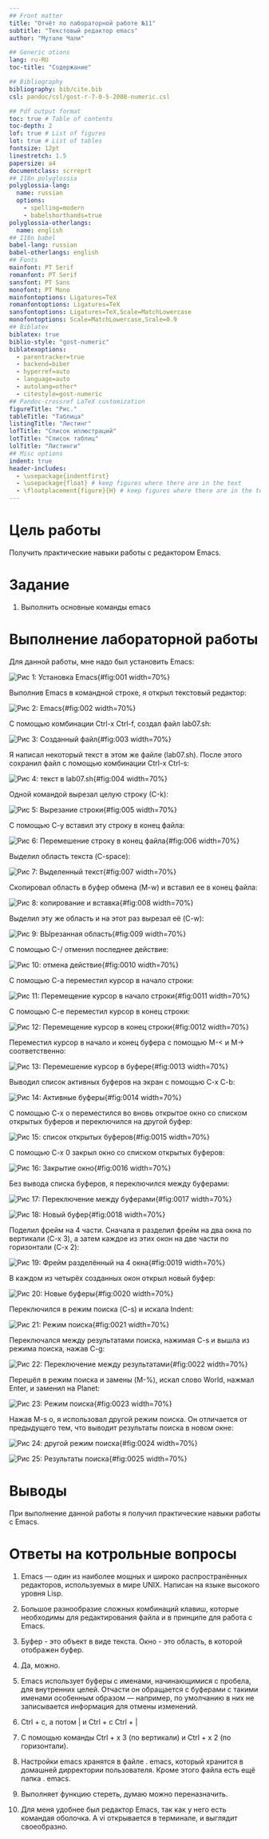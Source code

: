 ```yaml
---
## Front matter
title: "Отчёт по лабораторной работе №11"
subtitle: "Текстовый редактор emacs"
author: "Мутале Чали"

## Generic otions
lang: ru-RU
toc-title: "Содержание"

## Bibliography
bibliography: bib/cite.bib
csl: pandoc/csl/gost-r-7-0-5-2008-numeric.csl

## Pdf output format
toc: true # Table of contents
toc-depth: 2
lof: true # List of figures
lot: true # List of tables
fontsize: 12pt
linestretch: 1.5
papersize: a4
documentclass: scrreprt
## I18n polyglossia
polyglossia-lang:
  name: russian
  options:
	- spelling=modern
	- babelshorthands=true
polyglossia-otherlangs:
  name: english
## I18n babel
babel-lang: russian
babel-otherlangs: english
## Fonts
mainfont: PT Serif
romanfont: PT Serif
sansfont: PT Sans
monofont: PT Mono
mainfontoptions: Ligatures=TeX
romanfontoptions: Ligatures=TeX
sansfontoptions: Ligatures=TeX,Scale=MatchLowercase
monofontoptions: Scale=MatchLowercase,Scale=0.9
## Biblatex
biblatex: true
biblio-style: "gost-numeric"
biblatexoptions:
  - parentracker=true
  - backend=biber
  - hyperref=auto
  - language=auto
  - autolang=other*
  - citestyle=gost-numeric
## Pandoc-crossref LaTeX customization
figureTitle: "Рис."
tableTitle: "Таблица"
listingTitle: "Листинг"
lofTitle: "Список иллюстраций"
lotTitle: "Список таблиц"
lolTitle: "Листинги"
## Misc options
indent: true
header-includes:
  - \usepackage{indentfirst}
  - \usepackage{float} # keep figures where there are in the text
  - \floatplacement{figure}{H} # keep figures where there are in the text
---
```


# Цель работы

Получить практические навыки работы с редактором Emacs.

# Задание

1. Выполнить основные команды emacs

# Выполнение лабораторной работы

Для данной работы, мне надо был установить Emacs:

![Рис 1: Установка Emacs](image/1.PNG){#fig:001 width=70%}

Выполнив Emacs в командной строке, я открыл текстовый редактор:

![Рис 2: Emacs](image/2.PNG){#fig:002 width=70%}

С помощью комбинации Ctrl-x Ctrl-f, создал файл lab07.sh:

![Рис 3: Созданный файл](image/3.PNG){#fig:003 width=70%}

Я написал некоторый текст в этом же файле (lab07.sh). После этого сохранил файл с помощью комбинации Ctrl-x Ctrl-s:

![Рис 4: текст в lab07.sh](image/4.PNG){#fig:004 width=70%}

Одной командой вырезал целую строку (С-k):

![Рис 5: Вырезание строки](image/5.PNG){#fig:005 width=70%}

С помощью C-y вставил эту строку в конец файла:

![Рис 6: Перемешение строку в конец файла](image/6.PNG){#fig:006 width=70%}

Выделил область текста (C-space):

![Рис 7: Выделенный текст](image/7.PNG){#fig:007 width=70%}

Скопировал область в буфер обмена (M-w) и вставил ее в конец файла:

![Рис 8: копирование и вставка](image/8.PNG){#fig:008 width=70%}

Выделил эту же область и на этот раз вырезал её (C-w):

![Рис 9: ВЫрезанная область](image/9.PNG){#fig:009 width=70%}

С помощью C-/ отменил последнее действие:

![Рис 10: отмена действие](image/10.PNG){#fig:0010 width=70%}

С помощью C-a переместил курсор в начало строки:

![Рис 11: Перемещение курсор в начало строки](image/11.PNG){#fig:0011 width=70%}

С помощью C-e переместил курсор в конец строки:

![Рис 12: Перемещение курсор в конец строки](image/12.PNG){#fig:0012 width=70%}

Переместил курсор в начало и конец буфера с помощью M-< и M-> соответственно:

![Рис 13: Перемешение курсор в буфере](image/13.PNG){#fig:0013 width=70%}

Выводил список активных буферов на экран с помощью C-x C-b:

![Рис 14: Активные буферы](image/14.PNG){#fig:0014 width=70%}

С помощью C-x o переместился во вновь открытое окно со списком открытых буферов и переключился на другой буфер:

![Рис 15: список открытых буферов](image/15.PNG){#fig:0015 width=70%}

С помощью C-x 0 закрыл окно со списком открытых буферов:

![Рис 16: Закрытие окно](image/16.PNG){#fig:0016 width=70%}

Без вывода списка буферов, я переключился между буферами:

![Рис 17: Переключение между буферами](image/17.PNG){#fig:0017 width=70%}

![Рис 18: Новый буфер](image/18.PNG){#fig:0018 width=70%}

Поделил фрейм на 4 части. Сначала я разделил фрейм на два окна по вертикали (C-x 3), а затем каждое из этих окон на две части по горизонтали (C-x 2):

![Рис 19: Фрейм разделённый на 4 окна](image/19.PNG){#fig:0019 width=70%}

В каждом из четырёх созданных окон открыл новый буфер: 

![Рис 20: Новые буферы](image/20.PNG){#fig:0020 width=70%}

Переключился в режим поиска (C-s) и искала Indent:

![Рис 21: Режим поиска](image/21.PNG){#fig:0021 width=70%}

Переключался между результатами поиска, нажимая C-s и вышла из режима поиска, нажав C-g:

![Рис 22: Переключение между результатами](image/22.PNG){#fig:0022 width=70%}

Перешёл в режим поиска и замены (M-%), искал слово World, нажмал Enter, и заменил на Planet:

![Рис 23: Режим поиска](image/23.PNG){#fig:0023 width=70%}

Нажав M-s o, я использовал другой режим поиска. Он отличается от предыдущего тем, что выводит результаты поиска в новом окне:

![Рис 24: другой режим поиска](image/24.PNG){#fig:0024 width=70%}

![Рис 25: Результаты поиска](image/25.PNG){#fig:0025 width=70%}

# Выводы

При выполнение данной работы я получил практические навыки работы с Emacs.

# Ответы на котрольные вопросы

1. Emacs — один из наиболее мощных и широко распространённых редакторов, используемых в мире UNIX. Написан на языке высокого уровня Lisp.

2. Большое разнообразие сложных комбинаций клавиш, которые необходимы для редактирования файла и в принципе для работа с Emacs.

3. Буфер - это объект в виде текста. Окно - это область, в которой отображен буфер.

4. Да, можно.

5. Emacs использует буферы с именами, начинающимися с пробела, для внутренних целей. Отчасти он обращается с буферами с такими именами особенным образом — например, по умолчанию в них не записывается информация для отмены изменений.

6. Ctrl + c, а потом | и Ctrl + c Ctrl + |

7. С помощью команды Ctrl + x 3 (по вертикали) и Ctrl + x 2 (по горизонтали).

8. Настройки emacs хранятся в файле . emacs, который хранится в домашней дирректории пользователя. Кроме этого файла есть ещё папка . emacs.

9. Выполняет функцию стереть, думаю можно переназначить.

10. Для меня удобнее был редактор Emacs, так как у него есть командая оболочка. А vi открывается в терминале, и выглядит своеобразно.
